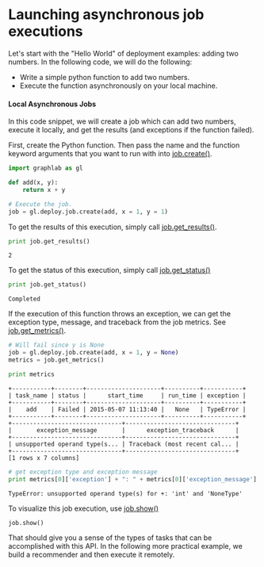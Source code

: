 # Launching asynchronous job executions

Let's start with the "Hello World" of deployment examples: adding two numbers.
In the following code, we will do the following:

- Write a simple python function to add two numbers.
- Execute the function asynchronously on your local machine.


#### Local Asynchronous Jobs

In this code snippet, we will create a job which can add two numbers, execute
it locally, and get the results (and exceptions if the function failed).
 
First, create the Python function. Then pass the name and the function keyword
arguments that you want to run with into [job.create()](https://dato.com/products/create/docs/generated/graphlab.deploy.job.create.html).

```python
import graphlab as gl

def add(x, y):
    return x + y

# Execute the job.
job = gl.deploy.job.create(add, x = 1, y = 1)
```

To get the results of this execution, simply call [job.get_results()](https://dato.com/products/create/docs/generated/graphlab.deploy.Job.get_results.html).
```python
print job.get_results()
```
```
2
```

To get the status of this execution, simply call [job.get_status()](https://dato.com/products/create/docs/generated/graphlab.deploy.Job.get_status.html)
```python
print job.get_status()
```
```
Completed
```

If the execution of this function throws an exception, we can get the exception
type, message, and traceback from the job metrics. See [job.get_metrics()](https://dato.com/products/create/docs/generated/graphlab.deploy.Job.get_metrics.html).
```python
# Will fail since y is None
job = gl.deploy.job.create(add, x = 1, y = None)
metrics = job.get_metrics()

print metrics
```
```
+-----------+--------+---------------------+----------+-----------+
| task_name | status |      start_time     | run_time | exception |
+-----------+--------+---------------------+----------+-----------+
|    add    | Failed | 2015-05-07 11:13:40 |   None   | TypeError |
+-----------+--------+---------------------+----------+-----------+
+-------------------------------+-------------------------------+
|       exception_message       |      exception_traceback      |
+-------------------------------+-------------------------------+
| unsupported operand type(s... | Traceback (most recent cal... |
+-------------------------------+-------------------------------+
[1 rows x 7 columns]
```

```python
# get exception type and exception message
print metrics[0]['exception'] + ": " + metrics[0]['exception_message']
```
```
TypeError: unsupported operand type(s) for +: 'int' and 'NoneType'
```

To visualize this job execution, use [job.show()](https://dato.com/products/create/docs/generated/graphlab.deploy.Job.show.html)
```python
job.show()
```

That should give you a sense of the types of tasks that can be accomplished
with this API. In the following more practical example, we build a recommender
and then execute it remotely.


